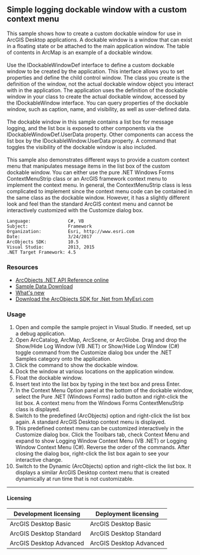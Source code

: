 ## Simple logging dockable window with a custom context menu

  <div xmlns="http://www.w3.org/1999/xhtml" xmlns:my="http://schemas.microsoft.com/office/infopath/2003/myXSD/2006-02-10T23:25:53">This sample shows how to create a custom dockable window for use in ArcGIS Desktop applications. A dockable window is a window that can exist in a floating state or be attached to the main application window. The table of contents in ArcMap is an example of a dockable window.</div>
  <div xmlns="http://www.w3.org/1999/xhtml" xmlns:my="http://schemas.microsoft.com/office/infopath/2003/myXSD/2006-02-10T23:25:53"> </div>
  <div xmlns="http://www.w3.org/1999/xhtml" xmlns:my="http://schemas.microsoft.com/office/infopath/2003/myXSD/2006-02-10T23:25:53">Use the IDockableWindowDef interface to define a custom dockable window to be created by the application. This interface allows you to set properties and define the child control window. The class you create is the definition of the window, not the actual dockable window object you interact with in the application. The application uses the definition of the dockable window in your class to create the actual dockable window, accessed by the IDockableWindow interface. You can query properties of the dockable window, such as caption, name, and visibility, as well as user-defined data.</div>
  <div xmlns="http://www.w3.org/1999/xhtml" xmlns:my="http://schemas.microsoft.com/office/infopath/2003/myXSD/2006-02-10T23:25:53"> </div>
  <div xmlns="http://www.w3.org/1999/xhtml" xmlns:my="http://schemas.microsoft.com/office/infopath/2003/myXSD/2006-02-10T23:25:53">The dockable window in this sample contains a list box for message logging, and the list box is exposed to other components via the IDockableWindowDef.UserData property. Other components can access the list box by the IDockableWindow.UserData property. A command that toggles the visibility of the dockable window is also included.</div>
  <div xmlns="http://www.w3.org/1999/xhtml" xmlns:my="http://schemas.microsoft.com/office/infopath/2003/myXSD/2006-02-10T23:25:53"> </div>
  <div xmlns="http://www.w3.org/1999/xhtml" xmlns:my="http://schemas.microsoft.com/office/infopath/2003/myXSD/2006-02-10T23:25:53">This sample also demonstrates different ways to provide a custom context menu that manipulates message items in the list box of the custom dockable window. You can either use the pure .NET Windows Forms ContextMenuStrip class or an ArcGIS framework context menu to implement the context menu. In general, the ContextMenuStrip class is less complicated to implement since the context menu code can be contained in the same class as the dockable window. However, it has a slightly different look and feel than the standard ArcGIS context menu and cannot be interactively customized with the Customize dialog box. </div>  


<!-- TODO: Fill this section below with metadata about this sample-->
```
Language:              C#, VB
Subject:               Framework
Organization:          Esri, http://www.esri.com
Date:                  3/24/2017
ArcObjects SDK:        10.5
Visual Studio:         2013, 2015
.NET Target Framework: 4.5
```

### Resources

* [ArcObjects .NET API Reference online](http://desktop.arcgis.com/en/arcobjects/latest/net/webframe.htm)  
* [Sample Data Download](../../releases)  
* [What's new](http://desktop.arcgis.com/en/arcobjects/latest/net/webframe.htm#05247c04-bfd9-4e36-ae09-bc6e833c3b14.htm)  
* [Download the ArcObjects SDK for .Net from MyEsri.com](https://my.esri.com/)  

### Usage
1. Open and compile the sample project in Visual Studio. If needed, set up a debug application.  
1. Open ArcCatalog, ArcMap, ArcScene, or ArcGlobe. Drag and drop the Show/Hide Log Window (VB .NET) or Show/Hide Log Window (C#) toggle command from the Customize dialog box under the .NET Samples category onto the application.  
1. Click the command to show the dockable window.   
1. Dock the window at various locations on the application window.   
1. Float the dockable window.  
1. Insert text into the list box by typing in the text box and press Enter.  
1. In the Context Menu Option panel at the bottom of the dockable window, select the Pure .NET (Windows Forms) radio button and right-click the list box. A context menu from the Windows Forms ContextMenuStrip class is displayed.   
1. Switch to the predefined (ArcObjects) option and right-click the list box again. A standard ArcGIS Desktop context menu is displayed.   
1. This predefined context menu can be customized interactively in the Customize dialog box. Click the Toolbars tab, check Context Menu and expand to show Logging Window Context Menu (VB .NET) or Logging Window Context Menu (C#). Reverse the order of the commands. After closing the dialog box, right-click the list box again to see your interactive change.  
1. Switch to the Dynamic (ArcObjects) option and right-click the list box. It displays a similar ArcGIS Desktop context menu that is created dynamically at run time that is not customizable.  









---------------------------------

#### Licensing  
| Development licensing | Deployment licensing | 
| ------------- | ------------- | 
| ArcGIS Desktop Basic | ArcGIS Desktop Basic |  
| ArcGIS Desktop Standard | ArcGIS Desktop Standard |  
| ArcGIS Desktop Advanced | ArcGIS Desktop Advanced |  


